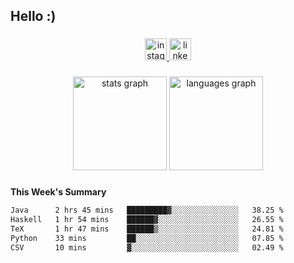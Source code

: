 <h2 align="left">Hello :)</h2>

###

<div align="center">
  <a href="https://www.instagram.com/sebi.klaus/" target="_blank">
    <img src="https://img.shields.io/static/v1?message=Instagram&logo=instagram&label=&color=E4405F&logoColor=white&labelColor=&style=for-the-badge" height="35" alt="instagram logo"  />
  </a>
  <a href="https://www.linkedin.com/in/sebastian-klaus-3aa64720b/" target="_blank">
    <img src="https://img.shields.io/static/v1?message=LinkedIn&logo=linkedin&label=&color=0077B5&logoColor=white&labelColor=&style=for-the-badge" height="35" alt="linkedin logo"  />
  </a>
</div>

###

<div align="center">
  <img src="https://github-readme-stats.vercel.app/api?username=IYourSunshineI&hide_title=false&hide_rank=false&show_icons=true&include_all_commits=true&count_private=true&disable_animations=false&theme=dracula&locale=en&hide_border=false&order=1" height="150" alt="stats graph"  />
  <img src="https://github-readme-stats.vercel.app/api/top-langs?username=IYourSunshineI&locale=en&hide_title=false&layout=compact&card_width=320&langs_count=5&theme=dracula&hide_border=false&order=2" height="150" alt="languages graph"  />
</div>

###

**This Week's Summary**
<!--START_SECTION:waka-->

```txt
Java      2 hrs 45 mins   █████████▓░░░░░░░░░░░░░░░   38.25 %
Haskell   1 hr 54 mins    ██████▓░░░░░░░░░░░░░░░░░░   26.55 %
TeX       1 hr 47 mins    ██████▒░░░░░░░░░░░░░░░░░░   24.81 %
Python    33 mins         ██░░░░░░░░░░░░░░░░░░░░░░░   07.85 %
CSV       10 mins         ▓░░░░░░░░░░░░░░░░░░░░░░░░   02.49 %
```

<!--END_SECTION:waka-->
